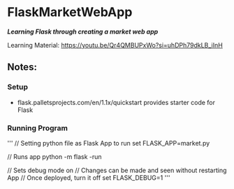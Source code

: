 # FlaskMarketWebApp
**_Learning Flask through creating a market web app_**

Learning Material: https://youtu.be/Qr4QMBUPxWo?si=uhDPh79dkLB_iInH

## Notes:
### Setup
- flask.palletsprojects.com/en/1.1x/quickstart provides starter code for Flask

### Running Program

'''
// Setting python file as Flask App to run
set FLASK_APP=market.py

// Runs app
python -m flask -run

// Sets debug mode on
// Changes can be made and seen without restarting App
// Once deployed, turn it off
set FLASK_DEBUG=1
'''